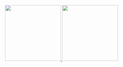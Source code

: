 <div align="center">
  <a href="https://github.com/EliasFIlho">
  <img height="180em" src="https://github-readme-stats.vercel.app/api?username=EliasFIlho&show_icons=true&theme=dracula&include_all_commits=true&count_private=true"/>
  <img height="180em" src="https://github-readme-stats.vercel.app/api/top-langs/?username=EliasFIlho&layout=compact&langs_count=7&theme=dracula"/>
</div>
